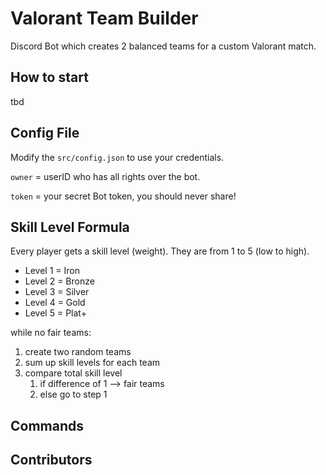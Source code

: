 # Valorant Team Builder

Discord Bot which creates 2 balanced teams for a custom Valorant match.

## How to start

tbd

## Config File

Modify the `src/config.json` to use your credentials.

`owner` = userID who has all rights over the bot.

`token` = your secret Bot token, you should never share!

## Skill Level Formula

Every player gets a skill level (weight). They are from 1 to 5 (low to high).

- Level 1 = Iron
- Level 2 = Bronze
- Level 3 = Silver
- Level 4 = Gold
- Level 5 = Plat+

while no fair teams:

1. create two random teams
2. sum up skill levels for each team
3. compare total skill level
   1. if difference of 1 --> fair teams
   2. else go to step 1

## Commands

## Contributors
